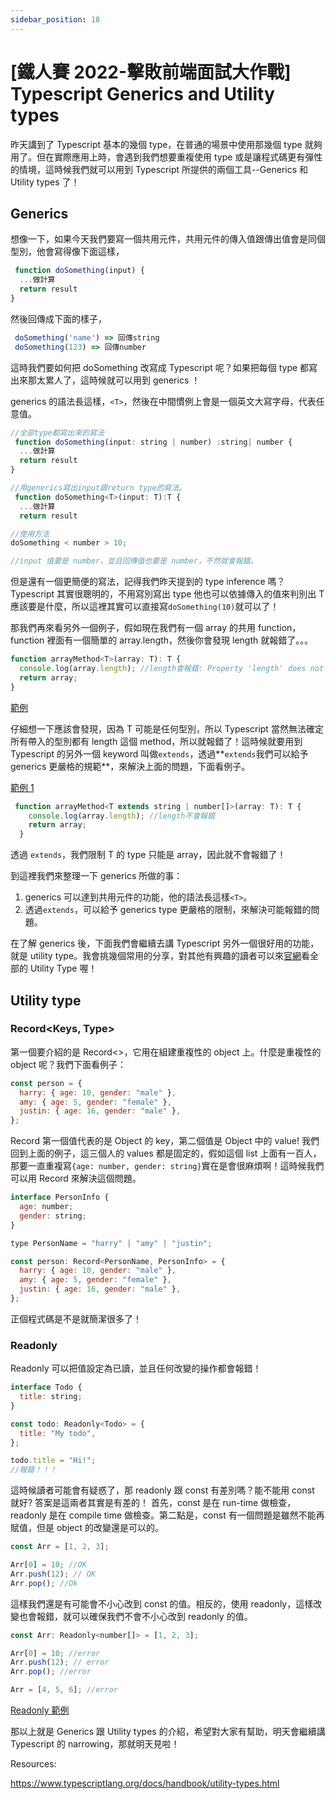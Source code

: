```yaml
---
sidebar_position: 18
---
```


# [鐵人賽 2022-擊敗前端面試大作戰] Typescript Generics and Utility types

昨天講到了 Typescript 基本的幾個 type，在普通的場景中使用那幾個 type 就夠用了。但在實際應用上時，會遇到我們想要重複使用 type 或是讓程式碼更有彈性的情境，這時候我們就可以用到 Typescript 所提供的兩個工具--Generics 和 Utility types 了！

## Generics

想像一下，如果今天我們要寫一個共用元件，共用元件的傳入值跟傳出值會是同個型別，他會寫得像下面這樣，

```js
 function doSomething(input) {
  ...做計算
  return result
}
```

然後回傳成下面的樣子，

```js
 doSomething('name') => 回傳string
 doSomething(123) => 回傳number

```

這時我們要如何把 doSomething 改寫成 Typescript 呢？如果把每個 type 都寫出來那太累人了，這時候就可以用到 generics ！

generics 的語法長這樣，`<T>`，然後在中間慣例上會是一個英文大寫字母，代表任意值。

```js
//全部type都寫出來的寫法
 function doSomething(input: string | number) :string| number {
  ...做計算
  return result
}

```

```js
//用generics寫出input跟return type的寫法。
 function doSomething<T>(input: T):T {
  ...做計算
  return result
```

```js
//使用方法
doSomething < number > 10;

//input 值要是 number，並且回傳值也要是 number，不然就會報錯。
```

但是還有一個更簡便的寫法，記得我們昨天提到的 type inference 嗎？Typescript 其實很聰明的，不用寫別寫出 type 他也可以依據傳入的值來判別出 T 應該要是什麼，所以這裡其實可以直接寫`doSomething(10)`就可以了！

那我們再來看另外一個例子，假如現在我們有一個 array 的共用 function，function 裡面有一個簡單的 array.length，然後你會發現 length 就報錯了。。。

```js
function arrayMethod<T>(array: T): T {
  console.log(array.length); //length會報錯: Property 'length' does not exist on type 'T'.
  return array;
}
```

[範例](https://codesandbox.io/s/festive-nobel-m5joc1)

仔細想一下應該會發現，因為 T 可能是任何型別，所以 Typescript 當然無法確定所有帶入的型別都有 length 這個 method，所以就報錯了！這時候就要用到 Typescript 的另外一個 keyword 叫做`extends`，透過**`extends`我們可以給予 generics 更嚴格的規範**，來解決上面的問題，下面看例子。

[範例 1](https://codesandbox.io/s/delicate-thunder-9j81rt)

```js
 function arrayMethod<T extends string | number[]>(array: T): T {
    console.log(array.length); //length不會報錯
    return array;
  }

```

透過 `extends`，我們限制 T 的 type 只能是 array，因此就不會報錯了！

到這裡我們來整理一下 generics 所做的事：

1. generics 可以達到共用元件的功能，他的語法長這樣`<T>`。
2. 透過`extends`，可以給予 generics type 更嚴格的限制，來解決可能報錯的問題。

在了解 generics 後，下面我們會繼續去講 Typescript 另外一個很好用的功能，就是 utility type。我會挑幾個常用的分享，對其他有興趣的讀者可以來[官網](https://www.typescriptlang.org/docs/handbook/utility-types.html)看全部的 Utility Type 喔！

## Utility type

### Record<Keys, Type>

第一個要介紹的是 Record<>，它用在組建重複性的 object 上。什麼是重複性的 object 呢？我們下面看例子：

```js
const person = {
  harry: { age: 10, gender: "male" },
  amy: { age: 5, gender: "female" },
  justin: { age: 16, gender: "male" },
};
```

Record 第一個值代表的是 Object 的 key，第二個值是 Object 中的 value! 我們回到上面的例子，這三個人的 values 都是固定的，假如這個 list 上面有一百人，那要一直重複寫`{age: number, gender: string}`實在是會很麻煩啊！這時候我們可以用 Record 來解決這個問題。

```js
interface PersonInfo {
  age: number;
  gender: string;
}

type PersonName = "harry" | "amy" | "justin";

const person: Record<PersonName, PersonInfo> = {
  harry: { age: 10, gender: "male" },
  amy: { age: 5, gender: "female" },
  justin: { age: 16, gender: "male" },
};
```

正個程式碼是不是就簡潔很多了！

### Readonly<Type>

Readonly 可以把值設定為已讀，並且任何改變的操作都會報錯！

```js
interface Todo {
  title: string;
}

const todo: Readonly<Todo> = {
  title: "My todo",
};

todo.title = "Hi!";
//報錯！！！
```

這時候讀者可能會有疑惑了，那 readonly 跟 const 有差別嗎？能不能用 const 就好?
答案是這兩者其實是有差的！ 首先，const 是在 run-time 做檢查，readonly 是在 compile time 做檢查。第二點是，const 有一個問題是雖然不能再賦值，但是 object 的改變還是可以的。

```js
const Arr = [1, 2, 3];

Arr[0] = 10; //OK
Arr.push(12); // OK
Arr.pop(); //Ok
```

這樣我們還是有可能會不小心改到 const 的值。相反的，使用 readonly，這樣改變也會報錯，就可以確保我們不會不小心改到 readonly 的值。

```js
const Arr: Readonly<number[]> = [1, 2, 3];

Arr[0] = 10; //error
Arr.push(12); // error
Arr.pop(); //error

Arr = [4, 5, 6]; //error
```

[Readonly 範例](https://codesandbox.io/s/loving-merkle-w75mjs)

那以上就是 Generics 跟 Utility types 的介紹，希望對大家有幫助，明天會繼續講 Typescript 的 narrowing，那就明天見啦！

Resources:

https://www.typescriptlang.org/docs/handbook/utility-types.html

